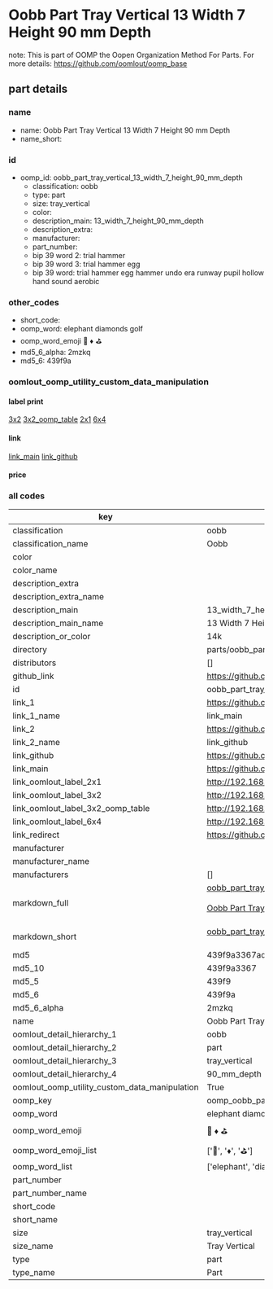 # Oobb Part Tray Vertical 13 Width 7 Height 90 mm Depth  

note: This is part of OOMP the Oopen Organization Method For Parts. For more details: https://github.com/oomlout/oomp_base

##  part details
  







### name
* name: Oobb Part Tray Vertical 13 Width 7 Height 90 mm Depth
* name_short: 
### id
* oomp_id: oobb_part_tray_vertical_13_width_7_height_90_mm_depth
  * classification: oobb
  * type: part
  * size: tray_vertical
  * color: 
  * description_main: 13_width_7_height_90_mm_depth
  * description_extra: 
  * manufacturer: 
  * part_number: 
  * bip 39 word 2: trial hammer
  * bip 39 word 3: trial hammer egg
  * bip 39 word: trial hammer egg hammer undo era runway pupil hollow hand sound aerobic

### other_codes
* short_code: 
* oomp_word: elephant diamonds golf
* oomp_word_emoji :elephant: :diamonds: :golf:
* md5_6_alpha: 2mzkq
* md5_6: 439f9a






### oomlout_oomp_utility_custom_data_manipulation
#### label print
[3x2](http://192.168.1.245:1112/?label=oomp%202mzkq)
[3x2_oomp_table](http://192.168.1.108:1112/?label=oomp%202mzkq)
[2x1](http://192.168.1.242:1112/?label=oomp%202mzkq)
[6x4](http://192.168.1.55:1112/?label=oomp%202mzkq)    

#### link

[link_main](https://github.com/oomlout/oomlout_oomp_version_1_messy/tree/main/parts/oobb_part_tray_vertical_13_width_7_height_90_mm_depth) [link_github](https://github.com/oomlout/oomlout_oomp_version_1_messy/tree/main/parts/oobb_part_tray_vertical_13_width_7_height_90_mm_depth)                             

#### price







### all codes 
| key | value |  
| --- | --- |  
| classification | oobb |  
| classification_name | Oobb |  
| color |  |  
| color_name |  |  
| description_extra |  |  
| description_extra_name |  |  
| description_main | 13_width_7_height_90_mm_depth |  
| description_main_name | 13 Width 7 Height 90 mm Depth |  
| description_or_color | 14k |  
| directory | parts/oobb_part_tray_vertical_13_width_7_height_90_mm_depth |  
| distributors | [] |  
| github_link | https://github.com/oomlout/oomlout_oomp_part_src/tree/main/parts/oobb_part_tray_vertical_13_width_7_height_90_mm_depth |  
| id | oobb_part_tray_vertical_13_width_7_height_90_mm_depth |  
| link_1 | https://github.com/oomlout/oomlout_oomp_version_1_messy/tree/main/parts/oobb_part_tray_vertical_13_width_7_height_90_mm_depth |  
| link_1_name | link_main |  
| link_2 | https://github.com/oomlout/oomlout_oomp_version_1_messy/tree/main/parts/oobb_part_tray_vertical_13_width_7_height_90_mm_depth |  
| link_2_name | link_github |  
| link_github | https://github.com/oomlout/oomlout_oomp_version_1_messy/tree/main/parts/oobb_part_tray_vertical_13_width_7_height_90_mm_depth |  
| link_main | https://github.com/oomlout/oomlout_oomp_version_1_messy/tree/main/parts/oobb_part_tray_vertical_13_width_7_height_90_mm_depth |  
| link_oomlout_label_2x1 | http://192.168.1.242:1112/?label=oomp%202mzkq |  
| link_oomlout_label_3x2 | http://192.168.1.245:1112/?label=oomp%202mzkq |  
| link_oomlout_label_3x2_oomp_table | http://192.168.1.108:1112/?label=oomp%202mzkq |  
| link_oomlout_label_6x4 | http://192.168.1.55:1112/?label=oomp%202mzkq |  
| link_redirect | https://github.com/oomlout/oomlout_oomp_version_1_messy/tree/main/parts/oobb_part_tray_vertical_13_width_7_height_90_mm_depth |  
| manufacturer |  |  
| manufacturer_name |  |  
| manufacturers | [] |  
| markdown_full | [oobb_part_tray_vertical_13_width_7_height_90_mm_depth](none)<br>[](none)<br>[Oobb Part Tray Vertical 13 Width 7 Height 90 Mm Depth](none)<br><br> |  
| markdown_short | [oobb_part_tray_vertical_13_width_7_height_90_mm_depth](none)<br><br> |  
| md5 | 439f9a3367adf7ad317676888d9a2741 |  
| md5_10 | 439f9a3367 |  
| md5_5 | 439f9 |  
| md5_6 | 439f9a |  
| md5_6_alpha | 2mzkq |  
| name | Oobb Part Tray Vertical 13 Width 7 Height 90 mm Depth |  
| oomlout_detail_hierarchy_1 | oobb |  
| oomlout_detail_hierarchy_2 | part |  
| oomlout_detail_hierarchy_3 | tray_vertical |  
| oomlout_detail_hierarchy_4 | 90_mm_depth |  
| oomlout_oomp_utility_custom_data_manipulation | True |  
| oomp_key | oomp_oobb_part_tray_vertical_13_width_7_height_90_mm_depth |  
| oomp_word | elephant diamonds golf |  
| oomp_word_emoji | :elephant: :diamonds: :golf: |  
| oomp_word_emoji_list | [':elephant:', ':diamonds:', ':golf:'] |  
| oomp_word_list | ['elephant', 'diamonds', 'golf'] |  
| part_number |  |  
| part_number_name |  |  
| short_code |  |  
| short_name |  |  
| size | tray_vertical |  
| size_name | Tray Vertical |  
| type | part |  
| type_name | Part |  
